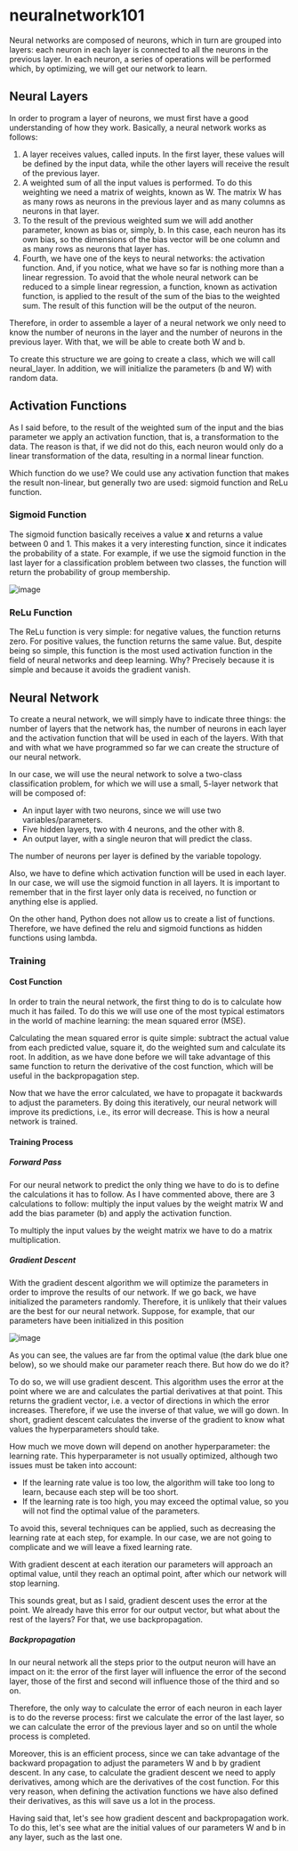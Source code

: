 # neuralnetwork101
Neural networks are composed of neurons, which in turn are grouped into layers: each neuron in each layer is connected to all the neurons in the previous layer. In each neuron, a series of operations will be performed which, by optimizing, we will get our network to learn.

## Neural Layers
In order to program a layer of neurons, we must first have a good understanding of how they work. Basically, a neural network works as follows:

1. A layer receives values, called inputs. In the first layer, these values will be defined by the input data, while the other layers will receive the result of the previous layer.
2. A weighted sum of all the input values is performed. To do this weighting we need a matrix of weights, known as W. The matrix W has as many rows as neurons in the previous layer and as many columns as neurons in that layer.
3. To the result of the previous weighted sum we will add another parameter, known as bias or, simply, b. In this case, each neuron has its own bias, so the dimensions of the bias vector will be one column and as many rows as neurons that layer has.
4. Fourth, we have one of the keys to neural networks: the activation function. And, if you notice, what we have so far is nothing more than a linear regression. To avoid that the whole neural network can be reduced to a simple linear regression, a function, known as activation function, is applied to the result of the sum of the bias to the weighted sum. The result of this function will be the output of the neuron.

Therefore, in order to assemble a layer of a neural network we only need to know the number of neurons in the layer and the number of neurons in the previous layer. With that, we will be able to create both W and b.

To create this structure we are going to create a class, which we will call neural_layer. In addition, we will initialize the parameters (b and W) with random data.

## Activation Functions
As I said before, to the result of the weighted sum of the input and the bias parameter we apply an activation function, that is, a transformation to the data. The reason is that, if we did not do this, each neuron would only do a linear transformation of the data, resulting in a normal linear function.

Which function do we use? We could use any activation function that makes the result non-linear, but generally two are used: sigmoid function and ReLu function.

### Sigmoid Function
The sigmoid function basically receives a value **x** and returns a value between 0 and 1. This makes it a very interesting function, since it indicates the probability of a state. For example, if we use the sigmoid function in the last layer for a classification problem between two classes, the function will return the probability of group membership.

![image](https://user-images.githubusercontent.com/76974521/141226049-1e715a5d-9b07-409f-9ed7-22f5192f24e7.png)

### ReLu Function
The ReLu function is very simple: for negative values, the function returns zero. For positive values, the function returns the same value. But, despite being so simple, this function is the most used activation function in the field of neural networks and deep learning. Why? Precisely because it is simple and because it avoids the gradient vanish.

## Neural Network
To create a neural network, we will simply have to indicate three things: the number of layers that the network has, the number of neurons in each layer and the activation function that will be used in each of the layers. With that and with what we have programmed so far we can create the structure of our neural network.

In our case, we will use the neural network to solve a two-class classification problem, for which we will use a small, 5-layer network that will be composed of:

* An input layer with two neurons, since we will use two variables/parameters.
* Five hidden layers, two with 4 neurons, and the other with 8.
* An output layer, with a single neuron that will predict the class.

The number of neurons per layer is defined by the variable topology.

Also, we have to define which activation function will be used in each layer. In our case, we will use the sigmoid function in all layers. It is important to remember that in the first layer only data is received, no function or anything else is applied.

On the other hand, Python does not allow us to create a list of functions. Therefore, we have defined the relu and sigmoid functions as hidden functions using lambda.

### Training
#### Cost Function
In order to train the neural network, the first thing to do is to calculate how much it has failed. To do this we will use one of the most typical estimators in the world of machine learning: the mean squared error (MSE).

Calculating the mean squared error is quite simple: subtract the actual value from each predicted value, square it, do the weighted sum and calculate its root. In addition, as we have done before we will take advantage of this same function to return the derivative of the cost function, which will be useful in the backpropagation step.

Now that we have the error calculated, we have to propagate it backwards to adjust the parameters. By doing this iteratively, our neural network will improve its predictions, i.e., its error will decrease. This is how a neural network is trained.

#### Training Process
##### Forward Pass
For our neural network to predict the only thing we have to do is to define the calculations it has to follow. As I have commented above, there are 3 calculations to follow: multiply the input values by the weight matrix W and add the bias parameter (b) and apply the activation function.

To multiply the input values by the weight matrix we have to do a matrix multiplication.

##### Gradient Descent
With the gradient descent algorithm we will optimize the parameters in order to improve the results of our network. If we go back, we have initialized the parameters randomly. Therefore, it is unlikely that their values are the best for our neural network. Suppose, for example, that our parameters have been initialized in this position

![image](https://user-images.githubusercontent.com/76974521/141225524-9b287cd5-94fb-4b93-b301-6aa684bbe3ad.png)

As you can see, the values are far from the optimal value (the dark blue one below), so we should make our parameter reach there. But how do we do it?

To do so, we will use gradient descent. This algorithm uses the error at the point where we are and calculates the partial derivatives at that point. This returns the gradient vector, i.e. a vector of directions in which the error increases. Therefore, if we use the inverse of that value, we will go down. In short, gradient descent calculates the inverse of the gradient to know what values the hyperparameters should take.

How much we move down will depend on another hyperparameter: the learning rate. This hyperparameter is not usually optimized, although two issues must be taken into account:

* If the learning rate value is too low, the algorithm will take too long to learn, because each step will be too short.
* If the learning rate is too high, you may exceed the optimal value, so you will not find the optimal value of the parameters.

To avoid this, several techniques can be applied, such as decreasing the learning rate at each step, for example. In our case, we are not going to complicate and we will leave a fixed learning rate.

With gradient descent at each iteration our parameters will approach an optimal value, until they reach an optimal point, after which our network will stop learning.

This sounds great, but as I said, gradient descent uses the error at the point. We already have this error for our output vector, but what about the rest of the layers? For that, we use backpropagation.

##### Backpropagation
In our neural network all the steps prior to the output neuron will have an impact on it: the error of the first layer will influence the error of the second layer, those of the first and second will influence those of the third and so on.

Therefore, the only way to calculate the error of each neuron in each layer is to do the reverse process: first we calculate the error of the last layer, so we can calculate the error of the previous layer and so on until the whole process is completed.

Moreover, this is an efficient process, since we can take advantage of the backward propagation to adjust the parameters W and b by gradient descent. In any case, to calculate the gradient descent we need to apply derivatives, among which are the derivatives of the cost function. For this very reason, when defining the activation functions we have also defined their derivatives, as this will save us a lot in the process.

Having said that, let's see how gradient descent and backpropagation work. To do this, let's see what are the initial values of our parameters W and b in any layer, such as the last one.

